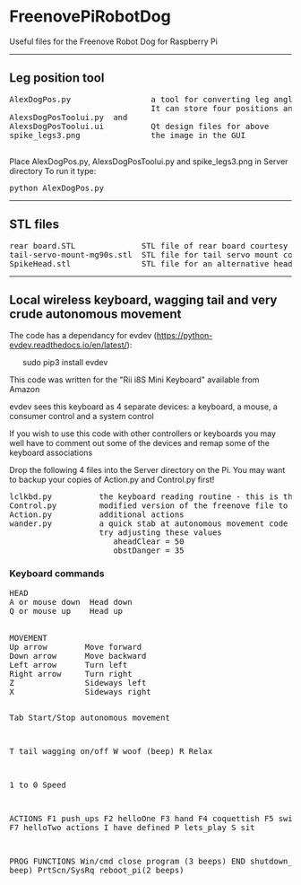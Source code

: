 # FreenovePiRobotDog
Useful files for the Freenove Robot Dog for Raspberry Pi   

<hr />
<h2>Leg position tool</h2>
  <pre>
AlexDogPos.py                 a tool for converting leg angles to the freenove co-ordinate system  
                              It can store four positions and transition smoothly between them.  
AlexsDogPosToolui.py  and  
AlexsDogPosToolui.ui          Qt design files for above  
spike_legs3.png               the image in the GUI   
    </pre>
Place AlexDogPos.py, AlexsDogPosToolui.py and spike_legs3.png in Server directory
To run it type: <pre>python AlexDogPos.py</pre> 
  
<hr />
<h2>STL files</h2>
  <pre>
rear board.STL              STL file of rear board courtesy of Freenove  
tail-servo-mount-mg90s.stl  STL file for tail servo mount courtesy of Simon Khoury   
SpikeHead.stl               STL file for an alternative head
</pre>  
<hr />
   
<h2>Local wireless keyboard, wagging tail and very crude autonomous movement </h2>

The code has a dependancy for evdev (https://python-evdev.readthedocs.io/en/latest/): 

<ul>sudo pip3 install evdev</ul>

This code was written for the "Rii i8S Mini Keyboard" available from Amazon

evdev sees this keyboard as 4 separate devices: a keyboard, a mouse, a consumer control and a system control

If you wish to use this code with other controllers or keyboards you may well have to comment out some of the devices and remap some of the keyboard associations

Drop the following 4 files into the Server directory on the Pi. You may want to backup your copies of Action.py and Control.py first!

<pre>
lclkbd.py          the keyboard reading routine - this is the one you run: sudo python lclkbd.py
Control.py         modified version of the freenove file to wagging tail
Action.py          additional actions
wander.py          a quick stab at autonomous movement code - needs quite a bit of tinkering
                   try adjusting these values
                      aheadClear = 50
                      obstDanger = 35
</pre>
<h3>Keyboard commands</h3>
<pre>
HEAD
A or mouse down  Head down
Q or mouse up    Head up
<br />
MOVEMENT
Up arrow        Move forward
Down arrow      Move backward
Left arrow      Turn left
Right arrow     Turn right
Z               Sideways left
X               Sideways right
 
Tab             Start/Stop autonomous movement
 
T              tail wagging on/off
W              woof (beep)
R              Relax
 
1 to 0         Speed
 
ACTIONS
F1             push_ups
F2             helloOne
F3             hand
F4             coquettish
F5             swim
F6             yoga
F7             helloTwo
actions I have defined
P             lets_play
S             sit
 
PROG FUNCTIONS
Win/cmd       close program (3 beeps)
END           shutdown_pi (1 beep)
PrtScn/SysRq  reboot_pi(2 beeps)
</pre>

